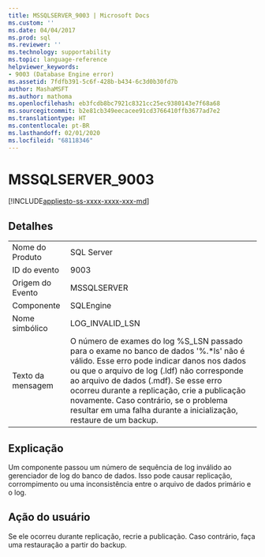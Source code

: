```yaml
---
title: MSSQLSERVER_9003 | Microsoft Docs
ms.custom: ''
ms.date: 04/04/2017
ms.prod: sql
ms.reviewer: ''
ms.technology: supportability
ms.topic: language-reference
helpviewer_keywords:
- 9003 (Database Engine error)
ms.assetid: 7fdfb391-5c6f-428b-b434-6c3d0b30fd7b
author: MashaMSFT
ms.author: mathoma
ms.openlocfilehash: eb3fcdb8bc7921c8321cc25ec9380143e7f68a68
ms.sourcegitcommit: b2e81cb349eecacee91cd3766410ffb3677ad7e2
ms.translationtype: HT
ms.contentlocale: pt-BR
ms.lasthandoff: 02/01/2020
ms.locfileid: "68118346"
---
```

# <a name="mssqlserver_9003"></a>MSSQLSERVER_9003
[!INCLUDE[appliesto-ss-xxxx-xxxx-xxx-md](../../includes/appliesto-ss-xxxx-xxxx-xxx-md.md)]
  
## <a name="details"></a>Detalhes  
  
|||  
|-|-|  
|Nome do Produto|SQL Server|  
|ID do evento|9003|  
|Origem do Evento|MSSQLSERVER|  
|Componente|SQLEngine|  
|Nome simbólico|LOG_INVALID_LSN|  
|Texto da mensagem|O número de exames do log %S_LSN passado para o exame no banco de dados '%.*ls' não é válido. Esse erro pode indicar danos nos dados ou que o arquivo de log (.ldf) não corresponde ao arquivo de dados (.mdf). Se esse erro ocorreu durante a replicação, crie a publicação novamente. Caso contrário, se o problema resultar em uma falha durante a inicialização, restaure de um backup.|  
  
## <a name="explanation"></a>Explicação  
Um componente passou um número de sequência de log inválido ao gerenciador de log do banco de dados. Isso pode causar replicação, corrompimento ou uma inconsistência entre o arquivo de dados primário e o log.  
  
## <a name="user-action"></a>Ação do usuário  
Se ele ocorreu durante replicação, recrie a publicação. Caso contrário, faça uma restauração a partir do backup.  
  
